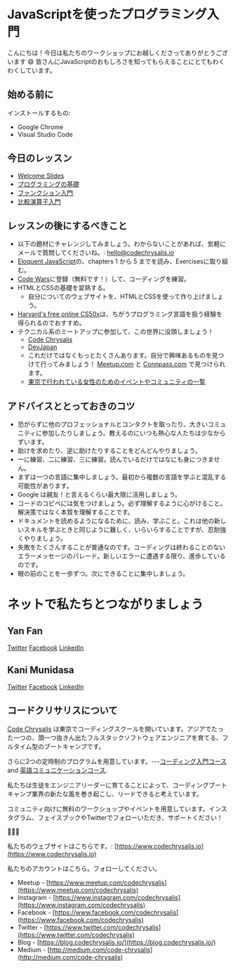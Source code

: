 # JavaScriptを使ったプログラミング入門

こんにちは！今日は私たちのワークショップにお越しくださってありがとうございます 😄
皆さんにJavaScriptのおもしろさを知ってもらえることにとてもわくわくしています。

## 始める前に

インストールするもの:

* Google Chrome
* Visual Studio Code

## 今日のレッスン

* [Welcome Slides](https://docs.google.com/presentation/d/e/2PACX-1vRs7Zh_xmRbUxwJszgHqnbxON3tLlWn0lR1EDj_oz4dwijtzFK9h8x5Ub9TB2r7WjyOz_AeXeqnX1fh/pub?start=false&loop=false&delayms=3000)
* [プログラミングの基礎](https://github.com/codechrysalis/intro-javascript/blob/master/foundations.md)
* [ファンクション入門](https://github.com/codechrysalis/intro-javascript/blob/master/intro-functions.md)
* [比較演算子入門](https://github.com/codechrysalis/intro-javascript/blob/master/intro-comparisons.md)

## レッスンの後にするべきこと

* 以下の題材にチャレンジしてみましょう。わからないことがあれば、気軽にメールで質問してくださいね。: [hello@codechrysalis.io](mailto:hello@codechrysalis.io)
* [Eloquent JavaScript](http://eloquentjavascript.net/)の、chapters 1 から 5 までを読み、Exercisesに取り組む。
* [Code Wars](https://www.codewars.com/)に登録（無料です！）して、コーディングを練習。
* HTMLとCSSの基礎を習熟する。
  * 自分についてのウェブサイトを、HTMLとCSSを使って作り上げましょう。
* [Harvard's free online CS50x](https://harvardx.harvard.edu/cs50x-introduction-computer-science)は、ちがうプログラミング言語を扱う経験を得られるのでおすすめ。
* テクニカル系のミートアップに参加して、この世界に没頭しましょう！
  * [Code Chrysalis](https://www.meetup.com/codechrysalis)
  * [DevJapan](https://www.meetup.com/devjapan)
  * これだけではなくもっとたくさんあります。自分で興味あるものを見つけて行ってみましょう！ [Meetup.com](https://www.meetup.com) と [Connpass.com](http://connpass.com/) で見つけられます。
  * [東京で行われている女性のためのイベントやコミュニティの一覧](https://medium.com/code-chrysalis/the-definitive-guide-to-womens-tech-events-and-communities-in-tokyo-43a00ee3f87d)

## アドバイスととっておきのコツ

* 恐がらずに他のプロフェッショナルとコンタクトを取ったり、大きいコミュニティに参加したりしましょう。教えるのにいつも熱心な人たちは少なからずいます。
* 助けを求めたり、逆に助けたりすることをどんどんやりましょう。
* 一に練習、二に練習、三に練習。読んでいるだけではなにも身につきません。
* まずは一つの言語に集中しましょう。最初から複数の言語を学ぶと混乱する可能性があります。
* Google は親友！と言えるくらい最大限に活用しましょう。
* コードのコピペには気をつけましょう。必ず理解するように心がけること。解決策ではなく本質を理解することです。
* ドキュメントを読めるようになるために、読み、学ぶこと。これは他の新しいスキルを学ぶときと同じように難しく、いらいらすることですが、忍耐強くやりましょう。
* 失敗をたくさんすることが普通なのです。コーディングは終わることのないエラーメッセージのパレード。新しいエラーに遭遇する限り、進歩しているのです。
* 眼の前のことを一歩ずつ。次にできることに集中しましょう。

# ネットで私たちとつながりましょう

## Yan Fan

[Twitter](https://www.twitter.com/yanarchy)
[Facebook](https://www.facebook.com/yanfan)
[LinkedIn](https://www.linkedin.com/in/yanfan)

## Kani Munidasa

[Twitter](https://www.twitter.com/munidk)
[Facebook](https://www.facebook.com/kani.muni)
[LinkedIn](https://www.linkedin.com/in/kanimuni)

## コードクリサリスについて

[Code Chrysalis](https://www.codechrysalis.io) は東京でコーディングスクールを開いています。アジアでたった一つの、頭一つ抜きん出たフルスタックソフトウェアエンジニアを育てる、フルタイム型のブートキャンプです。

さらに2つの定時制のプログラムを用意しています。---[コーディング入門コース](https://www.codechrysalis.io/foundations) and [英語コミュニケーションコース](https://www.codechrysalis.io/english).

私たちは生徒をエンジニアリーダーに育てることによって、コーディングブートキャンプ業界の新たな風を巻き起こし、リードできると考えています。

コミュニティ向けに無料のワークショップやイベントを用意しています。インスタグラム、フェイスブックやTwitterでフォローいただき、サポートください！

🦋🦋🦋

私たちのウェブサイトはこちらです。: [https://www.codechrysalis.io](https://www.codechrysalis.io)

私たちのアカウントはこちら。フォローしてください。

* Meetup - [https://www.meetup.com/codechrysalis](https://www.meetup.com/codechrysalis)
* Instagram - [https://www.instagram.com/codechrysalis](https://www.instagram.com/codechrysalis)
* Facebook - [https://www.facebook.com/codechrysalis](https://www.facebook.com/codechrysalis)
* Twitter - [https://www.twitter.com/codechrysalis](https://www.twitter.com/codechrysalis)
* Blog - [https://blog.codechrysalis.io/](https://blog.codechrysalis.io/)
* Medium - [http://medium.com/code-chrysalis](http://medium.com/code-chrysalis)
